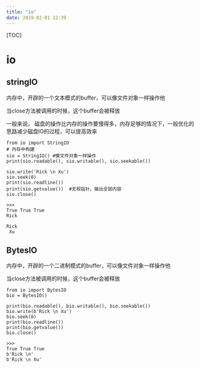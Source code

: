 ```yaml
---
title: "io"
date: 2019-02-01 12:39
---
```



[TOC]



# io



## stringIO

内存中，开辟的一个文本模式的buffer，可以像文件对象一样操作他

当close方法被调用的时候，这个buffer会被释放



一般来说， 磁盘的操作比内存的操作要慢得多，内存足够的情况下，一般优化的思路减少磁盘IO的过程，可以提高效率

```
from io import StringIO
# 内存中构建
sio = StringIO() #像文件对象一样操作
print(sio.readable(), sio.writable(), sio.seekable())

sio.write('Rick \n Xu')
sio.seek(0)
print(sio.readline())
print(sio.getvalue())  #无视指针，输出全部内容
sio.close()

>>>
True True True
Rick

Rick
 Xu
```



## BytesIO

内存中，开辟的一个二进制模式的buffer，可以像文件对象一样操作他

当close方法被调用的时候，这个buffer会被释放

```
from io import BytesIO
bio = BytesIO()

print(bio.readable(), bio.writable(), bio.seekable())
bio.write(b'Rick \n Xu')
bio.seek(0)
print(bio.readline())
print(bio.getvalue())
bio.close()

>>>
True True True
b'Rick \n'
b'Rick \n Xu'
```

